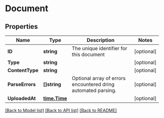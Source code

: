 # Document

## Properties

Name | Type | Description | Notes
------------ | ------------- | ------------- | -------------
**ID** | **string** | The unique identifier for this document | [optional] 
**Type** | **string** |  | [optional] 
**ContentType** | **string** |  | [optional] 
**ParseErrors** | **[]string** | Optional array of errors encountered dring automated parsing. | [optional] 
**UploadedAt** | [**time.Time**](time.Time.md) |  | [optional] 

[[Back to Model list]](../README.md#documentation-for-models) [[Back to API list]](../README.md#documentation-for-api-endpoints) [[Back to README]](../README.md)


